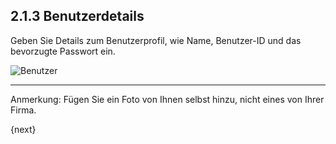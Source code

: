 ## 2.1.3 Benutzerdetails

Geben Sie Details zum Benutzerprofil, wie Name, Benutzer-ID und das bevorzugte Passwort ein.

<img alt="Benutzer" class="screenshot"
src="{{docs_base_url}}/assets/img/setup-wizard/step-3.png">

---

Anmerkung: Fügen Sie ein Foto von Ihnen selbst hinzu, nicht eines von Ihrer Firma.

{next}

